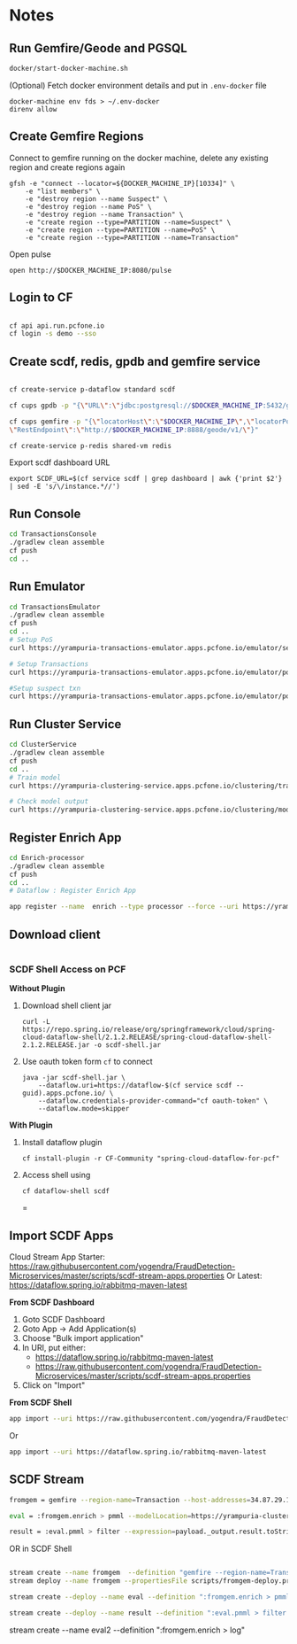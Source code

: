 # Notes

## Run Gemfire/Geode and PGSQL

```bash
docker/start-docker-machine.sh
```

(Optional) Fetch docker environment details and put in `.env-docker` file

```
docker-machine env fds > ~/.env-docker
direnv allow
```

## Create Gemfire Regions

Connect to gemfire running on the docker machine, delete any existing region and create regions again

```
gfsh -e "connect --locator=${DOCKER_MACHINE_IP}[10334]" \
    -e "list members" \
    -e "destroy region --name Suspect" \
    -e "destroy region --name PoS" \
    -e "destroy region --name Transaction" \
    -e "create region --type=PARTITION --name=Suspect" \
    -e "create region --type=PARTITION --name=PoS" \
    -e "create region --type=PARTITION --name=Transaction"

```

Open pulse

```
open http://$DOCKER_MACHINE_IP:8080/pulse
```

## Login to CF

```bash

cf api api.run.pcfone.io
cf login -s demo --sso

```

## Create scdf, redis, gpdb and gemfire service

```bash

cf create-service p-dataflow standard scdf

cf cups gpdb -p "{\"URL\":\"jdbc:postgresql://$DOCKER_MACHINE_IP:5432/gemfire?user=pivotal&password=pivotal\"}"

cf cups gemfire -p "{\"locatorHost\":\"$DOCKER_MACHINE_IP\",\"locatorPort\":\"10334\",
\"RestEndpoint\":\"http://$DOCKER_MACHINE_IP:8888/geode/v1/\"}"

cf create-service p-redis shared-vm redis

```

Export scdf dashboard URL

```
export SCDF_URL=$(cf service scdf | grep dashboard | awk {'print $2'}  | sed -E 's/\/instance.*//')
```

## Run Console

```bash
cd TransactionsConsole
./gradlew clean assemble
cf push
cd ..
```

## Run Emulator

```bash
cd TransactionsEmulator
./gradlew clean assemble
cf push
cd ..
# Setup PoS
curl https://yrampuria-transactions-emulator.apps.pcfone.io/emulator/setup

# Setup Transactions
curl https://yrampuria-transactions-emulator.apps.pcfone.io/emulator/post-transactions

#Setup suspect txn
curl https://yrampuria-transactions-emulator.apps.pcfone.io/emulator/post-suspect

```

## Run Cluster Service

```bash
cd ClusterService
./gradlew clean assemble
cf push
cd ..
# Train model
curl https://yrampuria-clustering-service.apps.pcfone.io/clustering/train

# Check model output
curl https://yrampuria-clustering-service.apps.pcfone.io/clustering/model.pmml.xml

```

## Register Enrich App

```bash
cd Enrich-processor
./gradlew clean assemble
cf push
cd ..
# Dataflow : Register Enrich App

app register --name  enrich --type processor --force --uri https://yrampuria-repository.apps.pcfone.io/enricher-processor-1.0.0.BUILD-SNAPSHOT.jar


```

## Download client

```

```

### SCDF Shell Access on PCF

**Without Plugin**

1. Download shell client jar

   ```
   curl -L https://repo.spring.io/release/org/springframework/cloud/spring-cloud-dataflow-shell/2.1.2.RELEASE/spring-cloud-dataflow-shell-2.1.2.RELEASE.jar -o scdf-shell.jar

   ```

1. Use oauth token form `cf` to connect

   ```
   java -jar scdf-shell.jar \
       --dataflow.uri=https://dataflow-$(cf service scdf --guid).apps.pcfone.io/ \
       --dataflow.credentials-provider-command="cf oauth-token" \
       --dataflow.mode=skipper
   ```

**With Plugin**

1. Install dataflow plugin

   ```
   cf install-plugin -r CF-Community "spring-cloud-dataflow-for-pcf"

   ```

1. Access shell using

   ```
   cf dataflow-shell scdf
   ```

   =

## Import SCDF Apps

Cloud Stream App Starter: https://raw.githubusercontent.com/yogendra/FraudDetection-Microservices/master/scripts/scdf-stream-apps.properties
Or
Latest: https://dataflow.spring.io/rabbitmq-maven-latest

**From SCDF Dashboard**

1. Goto SCDF Dashboard
1. Goto App -> Add Application(s)
1. Choose "Bulk import application"
1. In URI, put either:
   - https://dataflow.spring.io/rabbitmq-maven-latest
   - https://raw.githubusercontent.com/yogendra/FraudDetection-Microservices/master/scripts/scdf-stream-apps.properties
1. Click on "Import"

**From SCDF Shell**

```bash
app import --uri https://raw.githubusercontent.com/yogendra/FraudDetection-Microservices/master/scripts/scdf-stream-apps.properties
```

Or

```bash
app import --uri https://dataflow.spring.io/rabbitmq-maven-latest
```

## SCDF Stream

```bash
fromgem = gemfire --region-name=Transaction --host-addresses=34.87.29.150:10334 | enrich | log

eval = :fromgem.enrich > pmml --modelLocation=https://yrampuria-clustering-service.apps.pcfone.io/clustering/model.pmml.xml --inputs='field_0=payload.distance.doubleValue(),field_1=payload.value.doubleValue()'  --inputType='application/x-spring-tuple' --outputType='application/json' | log

result = :eval.pmml > filter --expression=payload._output.result.toString().equals('2')  | gemfire --region-name=Suspect --host-addresses=34.87.29.150:10334 --keyExpression=payload.id.toString()

```

OR in SCDF Shell

```bash

stream create --name fromgem  --definition "gemfire --region-name=Transaction --host-addresses=34.87.29.150:10334 | enrich | log"
stream deploy --name fromgem --propertiesFile scripts/fromgem-deploy.properties

stream create --deploy --name eval --definition ":fromgem.enrich > pmml --modelLocation=https://yrampuria-clustering-service.apps.pcfone.io/clustering/model.pmml.xml --inputs='field_0=payload.distance.doubleValue(),field_1=payload.value.doubleValue()'  --inputType='application/x-spring-tuple' --outputType='application/json' | log"

stream create --deploy --name result --definition ":eval.pmml > filter --expression=payload._output.result.toString().equals('2')  | gemfire --region-name=Suspect --host-addresses=34.87.29.150:10334 --keyExpression=payload.id.toString()"
```

stream create --name eval2 --definition ":fromgem.enrich > log"


